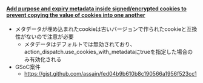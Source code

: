 #### [Add purpose and expiry metadata inside signed/encrypted cookies to prevent copying the value of cookies into one another](https://github.com/rails/rails/pull/32937)

* メタデータが埋め込まれたcookieは古いバージョンで作られたcookieと互換性がないので注意が必要
  * メタデータはデフォルトでは無効されており、action_dispatch.use_cookies_with_metadataにtrueを指定した場合のみ有効化される
* GSoC案件
  * https://gist.github.com/assain/fed04b9b610b8c190566a1956f523cc1

